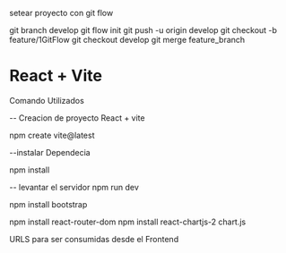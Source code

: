 setear proyecto con git flow 

git branch develop
git flow init 
git push -u origin develop
git checkout -b feature/1GitFlow
git checkout develop
git merge feature_branch


# React + Vite
Comando Utilizados 

-- Creacion de proyecto React + vite 

npm create vite@latest

--instalar Dependecia

npm install 

-- levantar el servidor
npm run dev 

npm install bootstrap


npm install react-router-dom
npm install react-chartjs-2 chart.js


URLS para ser consumidas desde el Frontend 
